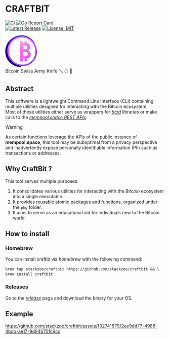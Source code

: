 #  CRAFTBIT  
[![CI](https://github.com/stackzoo/craftbit/actions/workflows/ci.yaml/badge.svg)](https://github.com/stackzoo/craftbit/actions/workflows/ci.yaml) [![Go Report Card](https://goreportcard.com/badge/github.com/stackzoo/craftbit)](https://goreportcard.com/report/github.com/stackzoo/craftbit)  
[![Latest Release](https://img.shields.io/github/release/stackzoo/craftbit.svg)](https://github.com/stackzoo/craftbit/releases/latest) [![License: MIT](https://img.shields.io/badge/License-MIT-yellow.svg)](https://opensource.org/licenses/MIT)  

<img src="docs/images/logo.png" width="100" height="100" />

<br/>
Bitcoin Swiss Army Knife 🪛 🌕 🔧

## Abstract
This software is a lightweight Command Line Interface (CLI) containing multiple utilities designed for interacting with the Bitcoin ecosystem.  
Most of these utilities either serve as wrappers for [*btcd*](https://github.com/btcsuite/btcd) libraries or make calls to the [*mempool.space REST APIs*](https://mempool.space/docs/api/rest).  

> [!WARNING] 
> As certain functions leverage the APIs of the public instance of **mempool.space**, this tool may be suboptimal from a privacy perspective and inadvertently expose personally identifiable information (PII) such as transactions or addresses.  

## Why CraftBit ?
This tool serves multiple purposes:

1. It consolidates various utilities for interacting with the *Bitcoin* ecosystem into a single executable.
2. It provides reusable atomic packages and functions, organized under the `pkg` folder.
3. It aims to serve as an educational aid for individuals new to the Bitcoin world.  


## How to install
### Homebrew
You can install craftib via *homebrew* with the following command:  
```console
brew tap stackzoo/craftbit https://github.com/stackzoo/craftbit && \
brew install craftbit
```  

### Releases
Go to the [*release*](https://github.com/stackzoo/craftbit/releases) page and download the binary for your OS.  



## Example

https://github.com/stackzoo/craftbit/assets/102741679/2ee9dd77-4986-4bcb-ae17-9d94670fc9cc


